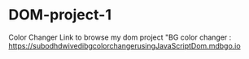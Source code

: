 # DOM-project-1
Color Changer
Link to browse my dom project "BG color changer :  https://subodhdwivedibgcolorchangerusingJavaScriptDom.mdbgo.io
